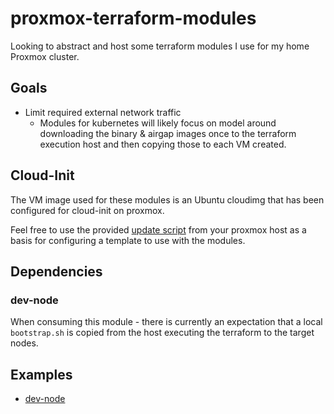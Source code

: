 # proxmox-terraform-modules

Looking to abstract and host some terraform modules I use for my home Proxmox cluster.

## Goals
- Limit required external network traffic
    - Modules for kubernetes will likely focus on model around downloading the binary & airgap images once to the terraform execution host and then copying those to each VM created.   

## Cloud-Init
The VM image used for these modules is an Ubuntu cloudimg that has been configured for cloud-init on proxmox.

Feel free to use the provided [update script](./update.sh) from your proxmox host as a basis for configuring a template to use with the modules.

## Dependencies

### dev-node
When consuming this module - there is currently an expectation that a local `bootstrap.sh` is copied from the host executing the terraform to the target nodes. 

## Examples
- [dev-node](./examples/DEV-NODE.md)